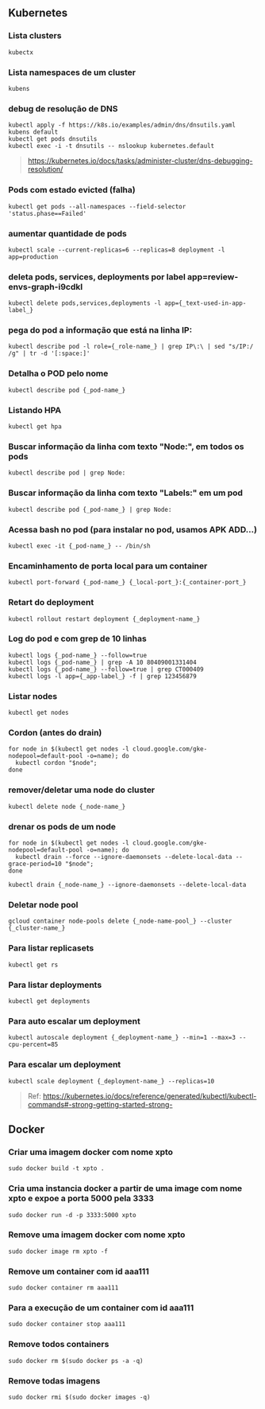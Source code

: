 ## Kubernetes

### Lista clusters
```shell
kubectx
```

### Lista namespaces de um cluster
```shell
kubens
```

### debug de resolução de DNS
```shell
kubectl apply -f https://k8s.io/examples/admin/dns/dnsutils.yaml
kubens default
kubectl get pods dnsutils 
kubectl exec -i -t dnsutils -- nslookup kubernetes.default 
```
> https://kubernetes.io/docs/tasks/administer-cluster/dns-debugging-resolution/

### Pods com estado evicted (falha)
```shell
kubectl get pods --all-namespaces --field-selector 'status.phase==Failed'
```

### aumentar quantidade de pods
```shell
kubectl scale --current-replicas=6 --replicas=8 deployment -l app=production
```

### deleta pods, services, deployments por label app=review-envs-graph-i9cdkl
```shell
kubectl delete pods,services,deployments -l app={_text-used-in-app-label_}
```

### pega do pod a informação que está na linha IP:
```shell
kubectl describe pod -l role={_role-name_} | grep IP\:\ | sed "s/IP:/ /g" | tr -d '[:space:]'
```

### Detalha o POD pelo nome
```shell
kubectl describe pod {_pod-name_}
```

### Listando HPA
```shell
kubectl get hpa
```

### Buscar informação da linha com texto "Node:", em todos os pods
```shell
kubectl describe pod | grep Node:
```

### Buscar informação da linha com texto "Labels:" em um pod
```shell
kubectl describe pod {_pod-name_} | grep Node:
```

### Acessa bash no pod (para instalar no pod, usamos APK ADD...)
```shell
kubectl exec -it {_pod-name_} -- /bin/sh
```

### Encaminhamento de porta local para um container
```shell
kubectl port-forward {_pod-name_} {_local-port_}:{_container-port_}
```

### Retart do deployment
```shell
kubectl rollout restart deployment {_deployment-name_}
```

### Log do pod e com grep de 10 linhas
```shell
kubectl logs {_pod-name_} --follow=true
kubectl logs {_pod-name_} | grep -A 10 80409001331404
kubectl logs {_pod-name_} --follow=true | grep CT000409
kubectl logs -l app={_app-label_} -f | grep 123456879
```

### Listar nodes
```shell
kubectl get nodes
```

### Cordon (antes do drain)
```shell
for node in $(kubectl get nodes -l cloud.google.com/gke-nodepool=default-pool -o=name); do
  kubectl cordon "$node";
done
```

### remover/deletar uma node do cluster
```shell
kubectl delete node {_node-name_}
```

### drenar os pods de um node
```shell
for node in $(kubectl get nodes -l cloud.google.com/gke-nodepool=default-pool -o=name); do
  kubectl drain --force --ignore-daemonsets --delete-local-data --grace-period=10 "$node";
done

kubectl drain {_node-name_} --ignore-daemonsets --delete-local-data
```

### Deletar node pool
```shell
gcloud container node-pools delete {_node-name-pool_} --cluster {_cluster-name_}
```

### Para listar replicasets
```shell
kubectl get rs
```

### Para listar deployments
```shell
kubectl get deployments
```

### Para auto escalar um deployment
```shell
kubectl autoscale deployment {_deployment-name_} --min=1 --max=3 --cpu-percent=85
```

### Para escalar um deployment
```shell
kubectl scale deployment {_deployment-name_} --replicas=10
```

> Ref: https://kubernetes.io/docs/reference/generated/kubectl/kubectl-commands#-strong-getting-started-strong-

## Docker

### Criar uma imagem docker com nome xpto
```shell
sudo docker build -t xpto .
```

### Cria uma instancia docker a partir de uma image com nome xpto e expoe a porta 5000 pela 3333
```shell
sudo docker run -d -p 3333:5000 xpto
```

### Remove uma imagem docker com nome xpto
```shell
sudo docker image rm xpto -f
```

### Remove um container com id aaa111
```shell
sudo docker container rm aaa111
```

### Para a execução de um container com id aaa111
```shell
sudo docker container stop aaa111
```

### Remove todos containers
```shell
sudo docker rm $(sudo docker ps -a -q)
```

### Remove todas imagens
```shell
sudo docker rmi $(sudo docker images -q)
```

